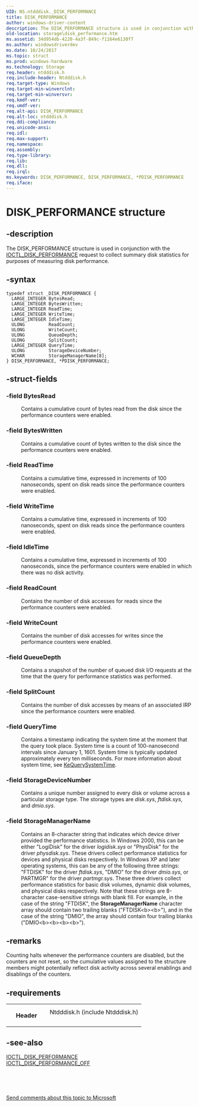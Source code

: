 ```yaml
---
UID: NS.ntdddisk._DISK_PERFORMANCE
title: DISK_PERFORMANCE
author: windows-driver-content
description: The DISK_PERFORMANCE structure is used in conjunction with the IOCTL_DISK_PERFORMANCE request to collect summary disk statistics for purposes of measuring disk performance.
old-location: storage\disk_performance.htm
ms.assetid: 34d954db-4220-4a3f-849c-f1164e6130f7
ms.author: windowsdriverdev
ms.date: 10/24/2017
ms.topic: struct
ms.prod: windows-hardware
ms.technology: Storage
req.header: ntdddisk.h
req.include-header: Ntdddisk.h
req.target-type: Windows
req.target-min-winverclnt: 
req.target-min-winversvr: 
req.kmdf-ver: 
req.umdf-ver: 
req.alt-api: DISK_PERFORMANCE
req.alt-loc: ntdddisk.h
req.ddi-compliance: 
req.unicode-ansi: 
req.idl: 
req.max-support: 
req.namespace: 
req.assembly: 
req.type-library: 
req.lib: 
req.dll: 
req.irql: 
ms.keywords: DISK_PERFORMANCE, DISK_PERFORMANCE, *PDISK_PERFORMANCE
req.iface: 
---
```


# DISK_PERFORMANCE structure



## -description
<p>The DISK_PERFORMANCE structure is used in conjunction with the <a href="https://msdn.microsoft.com/library/windows/hardware/ff560388">IOCTL_DISK_PERFORMANCE</a> request to collect summary disk statistics for purposes of measuring disk performance. </p>


## -syntax

````
typedef struct _DISK_PERFORMANCE {
  LARGE_INTEGER BytesRead;
  LARGE_INTEGER BytesWritten;
  LARGE_INTEGER ReadTime;
  LARGE_INTEGER WriteTime;
  LARGE_INTEGER IdleTime;
  ULONG         ReadCount;
  ULONG         WriteCount;
  ULONG         QueueDepth;
  ULONG         SplitCount;
  LARGE_INTEGER QueryTime;
  ULONG         StorageDeviceNumber;
  WCHAR         StorageManagerName[8];
} DISK_PERFORMANCE, *PDISK_PERFORMANCE;
````


## -struct-fields
<dl>

### -field <b>BytesRead</b>

<dd>
<p>Contains a cumulative count of bytes read from the disk since the performance counters were enabled. </p>
</dd>

### -field <b>BytesWritten</b>

<dd>
<p>Contains a cumulative count of bytes written to the disk since the performance counters were enabled.</p>
</dd>

### -field <b>ReadTime</b>

<dd>
<p>Contains a cumulative time, expressed in increments of 100 nanoseconds, spent on disk reads since the performance counters were enabled. </p>
</dd>

### -field <b>WriteTime</b>

<dd>
<p>Contains a cumulative time, expressed in increments of 100 nanoseconds, spent on disk reads since the performance counters were enabled. </p>
</dd>

### -field <b>IdleTime</b>

<dd>
<p>Contains a cumulative time, expressed in increments of 100 nanoseconds, since the performance counters were enabled in which there was no disk activity. </p>
</dd>

### -field <b>ReadCount</b>

<dd>
<p>Contains the number of disk accesses for reads since the performance counters were enabled. </p>
</dd>

### -field <b>WriteCount</b>

<dd>
<p>Contains the number of disk accesses for writes since the performance counters were enabled.</p>
</dd>

### -field <b>QueueDepth</b>

<dd>
<p>Contains a snapshot of the number of queued disk I/O requests at the time that the query for performance statistics was performed. </p>
</dd>

### -field <b>SplitCount</b>

<dd>
<p>Contains the number of disk accesses by means of an associated IRP since the performance counters were enabled. </p>
</dd>

### -field <b>QueryTime</b>

<dd>
<p>Contains a timestamp indicating the system time at the moment that the query took place. System time is a count of 100-nanosecond intervals since January 1, 1601. System time is typically updated approximately every ten milliseconds. For more information about system time, see <a href="https://msdn.microsoft.com/library/windows/hardware/ff553068">KeQuerySystemTime</a>.</p>
</dd>

### -field <b>StorageDeviceNumber</b>

<dd>
<p>Contains a unique number assigned to every disk or volume across a particular storage type. The storage types are <i>disk.sys</i>, <i>ftdisk.sys</i>, and <i>dmio.sys</i>. </p>
</dd>

### -field <b>StorageManagerName</b>

<dd>
<p>Contains an 8-character string that indicates which device driver provided the performance statistics. In Windows 2000, this can be either "LogiDisk" for the driver <i>logidisk.sys</i> or "PhysDisk" for the driver <i>physdisk.sys</i>. These drivers collect performance statistics for devices and physical disks respectively. In Windows XP and later operating systems, this can be any of the following three strings: "FTDISK" for the driver <i>ftdisk.sys</i>, "DMIO" for the driver <i>dmio.sys</i>, or PARTMGR" for the driver <i>partmgr.sys</i>. These three drivers collect performance statistics for basic disk volumes, dynamic disk volumes, and physical disks respectively. Note that these strings are 8-character case-sensitive strings with blank fill. For example, in the case of the string "FTDISK", the <b>StorageManagerName</b> character array should contain two trailing blanks ("FTDISK&lt;b&gt;&lt;b&gt;"), and in the case of the string "DMIO", the array should contain four trailing blanks ("DMIO&lt;b&gt;&lt;b&gt;&lt;b&gt;&lt;b&gt;").</p>
</dd>
</dl>

## -remarks
<p>Counting halts whenever the performance counters are disabled, but the counters are not reset, so the cumulative values assigned to the structure members might potentially reflect disk activity across several enablings and disablings of the counters. </p>

## -requirements
<table>
<tr>
<th width="30%">
<p>Header</p>
</th>
<td width="70%">
<dl>
<dt>Ntdddisk.h (include Ntdddisk.h)</dt>
</dl>
</td>
</tr>
</table>

## -see-also
<dl>
<dt>
<a href="https://msdn.microsoft.com/library/windows/hardware/ff560388">IOCTL_DISK_PERFORMANCE</a>
</dt>
<dt>
<a href="https://msdn.microsoft.com/library/windows/hardware/ff560393">IOCTL_DISK_PERFORMANCE_OFF</a>
</dt>
</dl>
<p> </p>
<p> </p>
<p><a href="mailto:wsddocfb@microsoft.com?subject=Documentation%20feedback [Storage\storage]:%20DISK_PERFORMANCE structure%20 RELEASE:%20(10/24/2017)&amp;body=%0A%0APRIVACY STATEMENT%0A%0AWe use your feedback to improve the documentation. We don't use your email address for any other purpose, and we'll remove your email address from our system after the issue that you're reporting is fixed. While we're working to fix this issue, we might send you an email message to ask for more info. Later, we might also send you an email message to let you know that we've addressed your feedback.%0A%0AFor more info about Microsoft's privacy policy, see http://privacy.microsoft.com/en-us/default.aspx." title="Send comments about this topic to Microsoft">Send comments about this topic to Microsoft</a></p>
